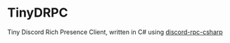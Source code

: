 # TinyDRPC

Tiny Discord Rich Presence Client, written in C# using [discord-rpc-csharp](https://github.com/Lachee/discord-rpc-csharp)

